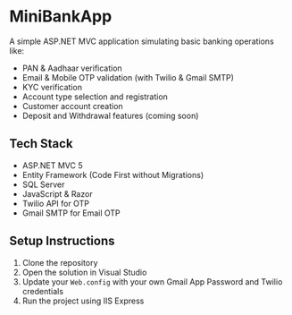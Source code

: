 ﻿
# MiniBankApp

A simple ASP.NET MVC application simulating basic banking operations like:

- PAN & Aadhaar verification
- Email & Mobile OTP validation (with Twilio & Gmail SMTP)
- KYC verification
- Account type selection and registration
- Customer account creation
- Deposit and Withdrawal features (coming soon)

## Tech Stack

- ASP.NET MVC 5
- Entity Framework (Code First without Migrations)
- SQL Server
- JavaScript & Razor
- Twilio API for OTP
- Gmail SMTP for Email OTP

## Setup Instructions

1. Clone the repository
2. Open the solution in Visual Studio
3. Update your `Web.config` with your own Gmail App Password and Twilio credentials
4. Run the project using IIS Express

